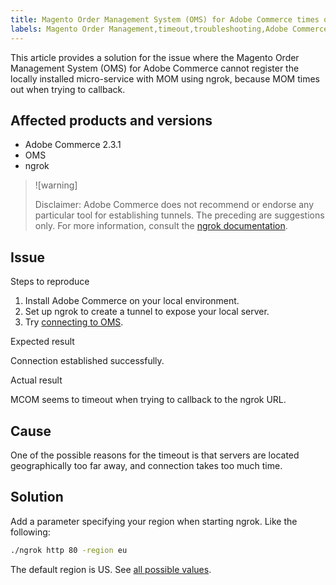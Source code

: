 ```yaml
---
title: Magento Order Management System (OMS) for Adobe Commerce times out
labels: Magento Order Management,timeout,troubleshooting,Adobe Commerce,OMS,ngrok
---
```


This article provides a solution for the issue where the Magento Order Management System (OMS) for Adobe Commerce cannot register the locally installed micro-service with MOM using ngrok, because MOM times out when trying to callback.

## Affected products and versions

* Adobe Commerce 2.3.1
* OMS
* ngrok

>![warning]
>
>Disclaimer: Adobe Commerce does not recommend or endorse any particular tool for establishing tunnels. The preceding are suggestions only. For more information, consult the [ngrok documentation](https://ngrok.com/docs).

## Issue

 <span class="wysiwyg-underline">Steps to reproduce</span>

1. Install Adobe Commerce on your local environment.
1. Set up ngrok to create a tunnel to expose your local server.
1. Try [connecting to OMS](https://omsdocs.magento.com/en/integration/connector/setup-tutorial/).

 <span class="wysiwyg-underline">Expected result</span>

Connection established successfully.

 <span class="wysiwyg-underline">Actual result</span>

MCOM seems to timeout when trying to callback to the ngrok URL.

## Cause

One of the possible reasons for the timeout is that servers are located geographically too far away, and connection takes too much time.

## Solution

Add a parameter specifying your region when starting ngrok. Like the following:

```bash
./ngrok http 80 -region eu
```

The default region is US. See [all possible values](https://ngrok.com/docs#config_region).

